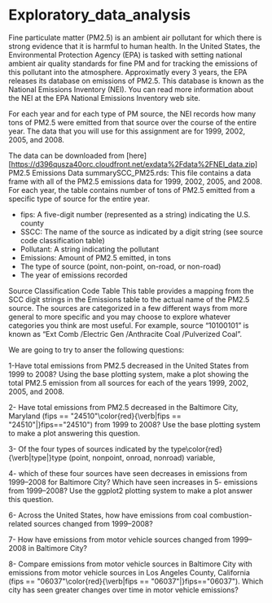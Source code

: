 # Exploratory_data_analysis
Fine particulate matter (PM2.5) is an ambient air pollutant for which there is strong evidence that it is harmful to human health. In the United States, the Environmental Protection Agency (EPA) is tasked with setting national ambient air quality standards for fine PM and for tracking the emissions of this pollutant into the atmosphere. Approximatly every 3 years, the EPA releases its database on emissions of PM2.5. This database is known as the National Emissions Inventory (NEI). You can read more information about the NEI at the EPA National Emissions Inventory web site.

For each year and for each type of PM source, the NEI records how many tons of PM2.5 were emitted from that source over the course of the entire year. The data that you will use for this assignment are for 1999, 2002, 2005, and 2008.

The data can be downloaded from [here][https://d396qusza40orc.cloudfront.net/exdata%2Fdata%2FNEI_data.zip]
PM2.5 Emissions Data summarySCC_PM25.rds: This file contains a data frame with all of the PM2.5 emissions data for 1999, 2002, 2005, and 2008. For each year, the table contains number of tons of PM2.5 emitted from a specific type of source for the entire year.

* fips: A five-digit number (represented as a string) indicating the U.S. county
* SSCC: The name of the source as indicated by a digit string (see source code classification table)
* Pollutant: A string indicating the pollutant
* Emissions: Amount of PM2.5 emitted, in tons
* The type of source (point, non-point, on-road, or non-road)
* The year of emissions recorded

Source Classification Code Table
This table provides a mapping from the SCC digit strings in the Emissions table to the actual name of the PM2.5 source. The sources are categorized in a few different ways from more general to more specific and you may choose to explore whatever categories you think are most useful. For example, source “10100101” is known as “Ext Comb /Electric Gen /Anthracite Coal /Pulverized Coal”.

We are going to try to anser the following questions:

1-Have total emissions from PM2.5 decreased in the United States from 1999 to 2008? Using the base plotting system, make a plot showing the total PM2.5 emission from all sources for each of the years 1999, 2002, 2005, and 2008.

2- Have total emissions from PM2.5 decreased in the Baltimore City, Maryland (fips == "24510"\color{red}{\verb|fips == "24510"|}fips=="24510") from 1999 to 2008? Use the base plotting system to make a plot answering this question.

3- Of the four types of sources indicated by the type\color{red}{\verb|type|}type (point, nonpoint, onroad, nonroad) variable, 

4- which of these four sources have seen decreases in emissions from 1999–2008 for Baltimore City? Which have seen increases in 5- emissions from 1999–2008? Use the ggplot2 plotting system to make a plot answer this question.

6- Across the United States, how have emissions from coal combustion-related sources changed from 1999–2008?

7- How have emissions from motor vehicle sources changed from 1999–2008 in Baltimore City?

8- Compare emissions from motor vehicle sources in Baltimore City with emissions from motor vehicle sources in Los Angeles County, California (fips == "06037"\color{red}{\verb|fips == "06037"|}fips=="06037"). Which city has seen greater changes over time in motor vehicle emissions?
